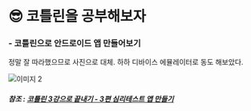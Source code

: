 # 😎 코틀린을 공부해보자

### - 코틀린으로 안드로이드 앱 만들어보기

정말 잘 따라했으므로 사진으로 대체. 하하 디바이스 에뮬레이터로 동도 해보았다.

![이미지 2](https://user-images.githubusercontent.com/55680005/104737629-d757f780-5787-11eb-9a77-7b0cb401f1de.jpg) 

##### 참조 :  [코틀린 3강으로 끝내기 - 3편 심리테스트 앱 만들기](https://www.youtube.com/watch?v=M1e2tLnzVPo&list=PLxBf91VkJLZ_XosvQ5yJnJB3k3iho2XbV&index=3)

